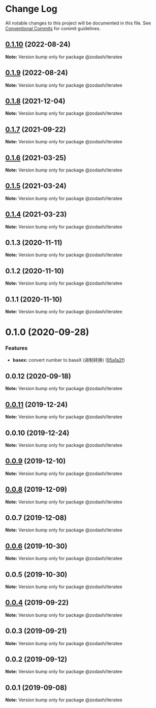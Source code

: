 # Change Log

All notable changes to this project will be documented in this file.
See [Conventional Commits](https://conventionalcommits.org) for commit guidelines.

## [0.1.10](https://github.com/zcorky/zodash/compare/@zodash/iteratee@0.1.9...@zodash/iteratee@0.1.10) (2022-08-24)

**Note:** Version bump only for package @zodash/iteratee





## [0.1.9](https://github.com/zcorky/zodash/compare/@zodash/iteratee@0.1.8...@zodash/iteratee@0.1.9) (2022-08-24)

**Note:** Version bump only for package @zodash/iteratee





## [0.1.8](https://github.com/zcorky/zodash/compare/@zodash/iteratee@0.1.7...@zodash/iteratee@0.1.8) (2021-12-04)

**Note:** Version bump only for package @zodash/iteratee





## [0.1.7](https://github.com/zcorky/zodash/compare/@zodash/iteratee@0.1.6...@zodash/iteratee@0.1.7) (2021-09-22)

**Note:** Version bump only for package @zodash/iteratee





## [0.1.6](https://github.com/zcorky/zodash/compare/@zodash/iteratee@0.1.5...@zodash/iteratee@0.1.6) (2021-03-25)

**Note:** Version bump only for package @zodash/iteratee





## [0.1.5](https://github.com/zcorky/zodash/compare/@zodash/iteratee@0.1.4...@zodash/iteratee@0.1.5) (2021-03-24)

**Note:** Version bump only for package @zodash/iteratee





## [0.1.4](https://github.com/zcorky/zodash/compare/@zodash/iteratee@0.1.3...@zodash/iteratee@0.1.4) (2021-03-23)

**Note:** Version bump only for package @zodash/iteratee





## 0.1.3 (2020-11-11)

**Note:** Version bump only for package @zodash/iteratee





## 0.1.2 (2020-11-10)

**Note:** Version bump only for package @zodash/iteratee





## 0.1.1 (2020-11-10)

**Note:** Version bump only for package @zodash/iteratee





# 0.1.0 (2020-09-28)


### Features

* **basex:** convert number to baseX (进制转换) ([95a1a2f](https://github.com/zcorky/zodash/commit/95a1a2f361d73de5caa3b8e297c1643e97e40983))





## 0.0.12 (2020-09-18)

**Note:** Version bump only for package @zodash/iteratee





## [0.0.11](https://github.com/zcorky/zodash/compare/@zodash/iteratee@0.0.10...@zodash/iteratee@0.0.11) (2019-12-24)

**Note:** Version bump only for package @zodash/iteratee





## 0.0.10 (2019-12-24)

**Note:** Version bump only for package @zodash/iteratee





## [0.0.9](https://github.com/zcorky/zodash/compare/@zodash/iteratee@0.0.8...@zodash/iteratee@0.0.9) (2019-12-10)

**Note:** Version bump only for package @zodash/iteratee





## [0.0.8](https://github.com/zcorky/zodash/compare/@zodash/iteratee@0.0.7...@zodash/iteratee@0.0.8) (2019-12-09)

**Note:** Version bump only for package @zodash/iteratee





## 0.0.7 (2019-12-08)

**Note:** Version bump only for package @zodash/iteratee





## [0.0.6](https://github.com/zcorky/zodash/compare/@zodash/iteratee@0.0.5...@zodash/iteratee@0.0.6) (2019-10-30)

**Note:** Version bump only for package @zodash/iteratee





## 0.0.5 (2019-10-30)

**Note:** Version bump only for package @zodash/iteratee





## [0.0.4](https://github.com/zcorky/zodash/compare/@zodash/iteratee@0.0.3...@zodash/iteratee@0.0.4) (2019-09-22)

**Note:** Version bump only for package @zodash/iteratee





## 0.0.3 (2019-09-21)

**Note:** Version bump only for package @zodash/iteratee





## 0.0.2 (2019-09-12)

**Note:** Version bump only for package @zodash/iteratee





## 0.0.1 (2019-09-08)

**Note:** Version bump only for package @zodash/iteratee
